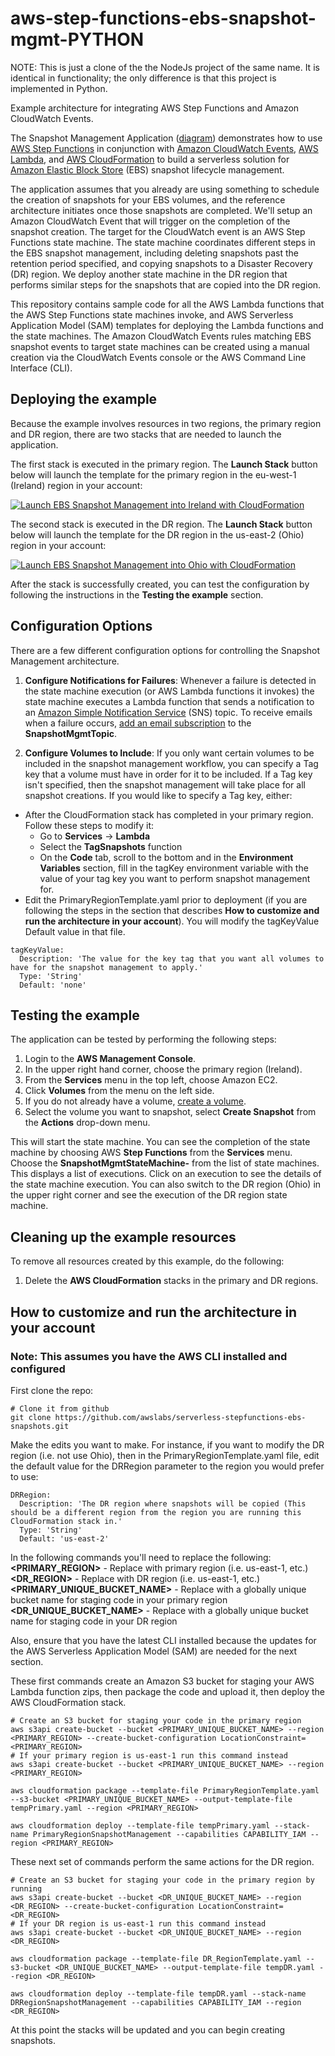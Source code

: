 # aws-step-functions-ebs-snapshot-mgmt-PYTHON

NOTE:  This is just a clone of the the NodeJs project of the same name.  It is identical in functionality; the only difference is that this project is implemented in Python.

Example architecture for integrating AWS Step Functions and Amazon CloudWatch Events.

The Snapshot Management Application ([diagram](https://s3-eu-west-1.amazonaws.com/step-functions-ref-archs-eu-west-1/DRandBackupArchDiagram.pdf)) demonstrates how to use [AWS Step Functions](https://aws.amazon.com/step-functions/) in conjunction with [Amazon CloudWatch Events](https://aws.amazon.com/cloudwatch/details/#events), [AWS Lambda](http://aws.amazon.com/lambda/), and [AWS CloudFormation](https://aws.amazon.com/cloudformation/) to build a serverless solution for [Amazon Elastic Block Store](https://aws.amazon.com/ebs/) (EBS) snapshot lifecycle management.  

The application assumes that you already are using something to schedule the creation of snapshots for your EBS volumes, and the reference architecture initiates once those snapshots are completed. We'll setup an Amazon CloudWatch Event that will trigger on the completion of the snapshot creation. The target for the CloudWatch event is an AWS Step Functions state machine. The state machine coordinates different steps in the EBS snapshot management, including deleting snapshots past the retention period specified, and copying snapshots to a Disaster Recovery (DR) region. We deploy another state machine in the DR region that performs similar steps for the snapshots that are copied into the DR region.

This repository contains sample code for all the AWS Lambda functions that the AWS Step Functions state machines invoke, and AWS Serverless Application Model (SAM) templates for deploying the Lambda functions and the state machines. The Amazon CloudWatch Events rules matching EBS snapshot events to target state machines can be created using a manual creation via the CloudWatch Events console or the AWS Command Line Interface (CLI).


## Deploying the example

Because the example involves resources in two regions, the primary region and DR region, there are two stacks that are needed to launch the application.

The first stack is executed in the primary region. The **Launch Stack** button below will launch the template for the primary region in the eu-west-1 (Ireland) region in your account:

[![Launch EBS Snapshot Management into Ireland with CloudFormation](http://docs.aws.amazon.com/AWSCloudFormation/latest/UserGuide/images/cloudformation-launch-stack-button.png)](https://console.aws.amazon.com/cloudformation/home?region=eu-west-1#/stacks/new?stackName=step-functions-ebs-mgmt-primary&templateURL=https://s3-eu-west-1.amazonaws.com/step-functions-ref-archs-eu-west-1/PrimaryRegionTemplateV2.json)

The second stack is executed in the DR region. The **Launch Stack** button below will launch the template for the DR region in the us-east-2 (Ohio) region in your account:

[![Launch EBS Snapshot Management into Ohio with CloudFormation](http://docs.aws.amazon.com/AWSCloudFormation/latest/UserGuide/images/cloudformation-launch-stack-button.png)](https://console.aws.amazon.com/cloudformation/home?region=us-east-2#/stacks/new?stackName=step-functions-ebs-mgmt-dr&templateURL=https://s3.us-east-2.amazonaws.com/step-functions-ref-archs-east-2/DRRegionTemplateV2.json)

After the stack is successfully created, you can test the configuration by following the instructions in the **Testing the example** section.


## Configuration Options

There are a few different configuration options for controlling the Snapshot Management architecture.  

1. **Configure Notifications for Failures**: Whenever a failure is detected in the state machine execution (or AWS Lambda functions it invokes) the state machine executes a Lambda function that sends a notification to an [Amazon Simple Notification Service](https://aws.amazon.com/sns/) (SNS) topic. To receive emails when a failure occurs, [add an email subscription](http://docs.aws.amazon.com/sns/latest/dg/SubscribeTopic.html) to the **SnapshotMgmtTopic**.

2. **Configure Volumes to Include**: If you only want certain volumes to be included in the snapshot management workflow, you can specify a Tag key that a volume must have in order for it to be included.  If a Tag key isn't specified, then the
snapshot management will take place for all snapshot creations.  If you would like to specify a Tag key, either:
 - After the CloudFormation stack has completed in your primary region.  Follow
 these steps to modify it:
    - Go to **Services** -> **Lambda**
    - Select the **TagSnapshots** function
    - On the **Code** tab, scroll to the bottom and in the **Environment Variables**
    section, fill in the tagKey environment variable with the value of your tag key
    you want to perform snapshot management for.
 - Edit the PrimaryRegionTemplate.yaml prior to deployment (if you are following the steps in the section that describes **How to customize and run the architecture in your account**).
 You will modify the tagKeyValue Default value in that file.
 ```
 tagKeyValue:
   Description: 'The value for the key tag that you want all volumes to have for the snapshot management to apply.'
   Type: 'String'
   Default: 'none'
 ```

## Testing the example

The application can be tested by performing the following steps:

1. Login to the **AWS Management Console**.  
2. In the upper right hand corner, choose the primary region (Ireland).  
3. From the **Services** menu in the top left, choose Amazon EC2.  
4. Click **Volumes** from the menu on the left side.  
5. If you do not already have a volume, [create a volume](http://docs.aws.amazon.com/AWSEC2/latest/UserGuide/ebs-creating-volume.html).  
6. Select the volume you want to snapshot, select **Create Snapshot** from the **Actions** drop-down menu.

This will start the state machine. You can see the completion of the state machine by choosing AWS **Step Functions** from the **Services** menu. Choose the **SnapshotMgmtStateMachine-<auto-generated string>** from the list of state machines. This displays a list of executions. Click on an execution to see the details of the state machine execution. You can also switch to the DR region (Ohio) in the upper right corner and see the execution of the DR region state machine.

## Cleaning up the example resources

To remove all resources created by this example, do the following:

1. Delete the **AWS CloudFormation** stacks in the primary and DR regions.

## How to customize and run the architecture in your account

### Note: This assumes you have the AWS CLI installed and configured

First clone the repo:
```
# Clone it from github
git clone https://github.com/awslabs/serverless-stepfunctions-ebs-snapshots.git
```

Make the edits you want to make. For instance, if you want to modify the DR region (i.e. not use Ohio), then in the PrimaryRegionTemplate.yaml file, edit the default value for the DRRegion parameter to the region you would prefer to use:

```
DRRegion:
  Description: 'The DR region where snapshots will be copied (This should be a different region from the region you are running this CloudFormation stack in.'
  Type: 'String'
  Default: 'us-east-2'
```

In the following commands you'll need to replace the following:
**<PRIMARY_REGION>** - Replace with primary region (i.e. us-east-1, etc.)
**<DR_REGION>** - Replace with DR region (i.e. us-east-1, etc.)
**<PRIMARY_UNIQUE_BUCKET_NAME>** - Replace with a globally unique bucket name for staging code in your primary region
**<DR_UNIQUE_BUCKET_NAME>** - Replace with a globally unique bucket name for staging code in your DR region

Also, ensure that you have the latest CLI installed because the updates for the AWS Serverless Application Model (SAM) are needed for the next section.

These first commands create an Amazon S3 bucket for staging your AWS Lambda function zips, then package the code and upload it, then deploy the AWS CloudFormation stack.
```
# Create an S3 bucket for staging your code in the primary region
aws s3api create-bucket --bucket <PRIMARY_UNIQUE_BUCKET_NAME> --region <PRIMARY_REGION> --create-bucket-configuration LocationConstraint=<PRIMARY_REGION>
# If your primary region is us-east-1 run this command instead
aws s3api create-bucket --bucket <PRIMARY_UNIQUE_BUCKET_NAME> --region <PRIMARY_REGION>

aws cloudformation package --template-file PrimaryRegionTemplate.yaml --s3-bucket <PRIMARY_UNIQUE_BUCKET_NAME> --output-template-file tempPrimary.yaml --region <PRIMARY_REGION>

aws cloudformation deploy --template-file tempPrimary.yaml --stack-name PrimaryRegionSnapshotManagement --capabilities CAPABILITY_IAM --region <PRIMARY_REGION>
```

These next set of commands perform the same actions for the DR region.
```
# Create an S3 bucket for staging your code in the primary region by running
aws s3api create-bucket --bucket <DR_UNIQUE_BUCKET_NAME> --region <DR_REGION> --create-bucket-configuration LocationConstraint=<DR_REGION>
# If your DR region is us-east-1 run this command instead
aws s3api create-bucket --bucket <DR_UNIQUE_BUCKET_NAME> --region <DR_REGION>

aws cloudformation package --template-file DR_RegionTemplate.yaml --s3-bucket <DR_UNIQUE_BUCKET_NAME> --output-template-file tempDR.yaml --region <DR_REGION>

aws cloudformation deploy --template-file tempDR.yaml --stack-name DRRegionSnapshotManagement --capabilities CAPABILITY_IAM --region <DR_REGION>
```
At this point the stacks will be updated and you can begin creating snapshots.
